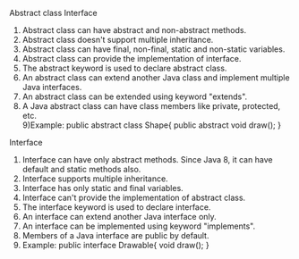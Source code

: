 Abstract class	Interface

1) Abstract class can have abstract and non-abstract methods.
2) Abstract class doesn't support multiple inheritance.	
3) Abstract class can have final, non-final, static and non-static variables.
4) Abstract class can provide the implementation of interface.	
5) The abstract keyword is used to declare abstract class.	
6) An abstract class can extend another Java class and implement multiple Java interfaces.	
7) An abstract class can be extended using keyword "extends".
8) A Java abstract class can have class members like private, protected, etc.	
   9)Example:
   public abstract class Shape{
   public abstract void draw();
   }	


Interface

1) Interface can have only abstract methods. Since Java 8, it can have default and static methods also.
2) Interface supports multiple inheritance.
3) Interface has only static and final variables.
4) Interface can't provide the implementation of abstract class.
5) The interface keyword is used to declare interface.
6) An interface can extend another Java interface only.
7) An interface can be implemented using keyword "implements".
8) Members of a Java interface are public by default.
9) Example:
   public interface Drawable{
   void draw();
   }
